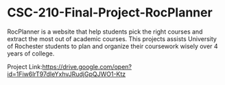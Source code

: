 # CSC-210-Final-Project-RocPlanner

RocPlanner is a website that help students pick the right courses and extract the most out of academic courses. This projects assists University of Rochester students to plan and organize their coursework wisely over 4 years of college.

Project Link:https://drive.google.com/open?id=1Fiw6lrT97dIeYxhvJRudjGpQJWO1-Ktz
